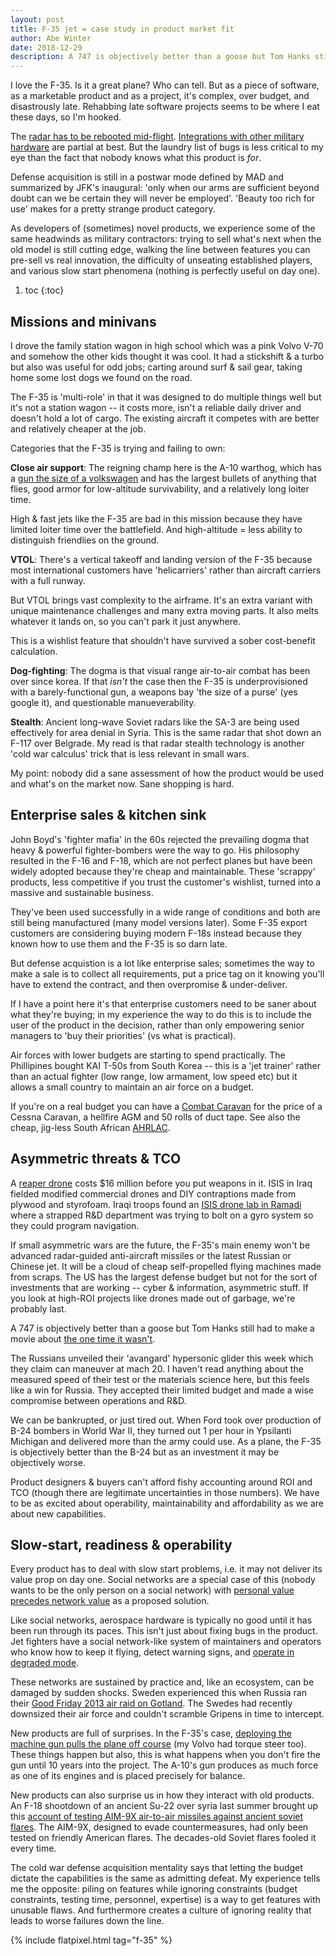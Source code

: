 ```yaml
---
layout: post
title: F-35 jet = case study in product market fit
author: Abe Winter
date: 2018-12-29
description: A 747 is objectively better than a goose but Tom Hanks still had to make a movie about the one time it wasn’t
---
```


I love the F-35. Is it a great plane? Who can tell. But as a piece of software, as a marketable product and as a project, it's complex, over budget, and disastrously late. Rehabbing late software projects seems to be where I eat these days, so I'm hooked.

The [radar has to be rebooted mid-flight](https://arstechnica.com/information-technology/2016/03/f-35-radar-system-has-bug-that-requires-hard-reboot-in-flight/). [Integrations with other military hardware](https://www.theregister.co.uk/2018/01/30/f35_dote_report_software_snafus/) are partial at best. But the laundry list of bugs is less critical to my eye than the fact that nobody knows what this product is *for*.

Defense acquisition is still in a postwar mode defined by MAD and summarized by JFK's inaugural: 'only when our arms are sufficient beyond doubt can we be certain they will never be employed'. 'Beauty too rich for use' makes for a pretty strange product category.

As developers of (sometimes) novel products, we experience some of the same headwinds as military contractors: trying to sell what's next when the old model is still cutting edge, walking the line between features you can pre-sell vs real innovation, the difficulty of unseating established players, and various slow start phenomena (nothing is perfectly useful on day one).

1. toc
{:toc}

## Missions and minivans

I drove the family station wagon in high school which was a pink Volvo V-70 and somehow the other kids thought it was cool. It had a stickshift & a turbo but also was useful for odd jobs; carting around surf & sail gear, taking home some lost dogs we found on the road.

The F-35 is 'multi-role' in that it was designed to do multiple things well but it's not a station wagon -- it costs more, isn't a reliable daily driver and doesn't hold a lot of cargo. The existing aircraft it competes with are better and relatively cheaper at the job.

Categories that the F-35 is trying and failing to own:

**Close air support**: The reigning champ here is the A-10 warthog, which has a [gun the size of a volkswagen](https://en.wikipedia.org/wiki/GAU-8) and has the largest bullets of anything that flies, good armor for low-altitude survivability, and a relatively long loiter time.

High & fast jets like the F-35 are bad in this mission because they have limited loiter time over the battlefield. And high-altitude = less ability to distinguish friendlies on the ground.

**VTOL**: There's a vertical takeoff and landing version of the F-35 because most international customers have 'helicarriers' rather than aircraft carriers with a full runway.

But VTOL brings vast complexity to the airframe. It's an extra variant with unique maintenance challenges and many extra moving parts. It also melts whatever it lands on, so you can't park it just anywhere.

This is a wishlist feature that shouldn't have survived a sober cost-benefit calculation.

**Dog-fighting**: The dogma is that visual range air-to-air combat has been over since korea. If that *isn't* the case then the F-35 is underprovisioned with a barely-functional gun, a weapons bay 'the size of a purse' (yes google it), and questionable manueverability.

**Stealth**: Ancient long-wave Soviet radars like the SA-3 are being used effectively for area denial in Syria. This is the same radar that shot down an F-117 over Belgrade. My read is that radar stealth technology is another 'cold war calculus' trick that is less relevant in small wars.

My point: nobody did a sane assessment of how the product would be used and what's on the market now. Sane shopping is hard.

## Enterprise sales & kitchen sink

John Boyd's 'fighter mafia' in the 60s rejected the prevailing dogma that heavy & powerful fighter-bombers were the way to go. His philosophy resulted in the F-16 and F-18, which are not perfect planes but have been widely adopted because they're cheap and maintainable. These 'scrappy' products, less competitive if you trust the customer's wishlist, turned into a massive and sustainable business.

They've been used successfully in a wide range of conditions and both are still being manufactured (many model versions later). Some F-35 export customers are considering buying modern F-18s instead because they known how to use them and the F-35 is so darn late.

But defense acquistion is a lot like enterprise sales; sometimes the way to make a sale is to collect all requirements, put a price tag on it knowing you'll have to extend the contract, and then overpromise & under-deliver.

If I have a point here it's that enterprise customers need to be saner about what they're buying; in my experience the way to do this is to include the user of the product in the decision, rather than only empowering senior managers to 'buy their priorities' (vs what is practical).

Air forces with lower budgets are starting to spend practically. The Phillipines bought KAI T-50s from South Korea -- this is a 'jet trainer' rather than an actual fighter (low range, low armament, low speed etc) but it allows a small country to maintain an air force on a budget.

If you're on a real budget you can have a [Combat Caravan](https://warisboring.com/this-tiny-plane-is-an-f-16-for-cash-strapped-air-forces/) for the price of a Cessna Caravan, a hellfire AGM and 50 rolls of duct tape. See also the cheap, jig-less South African [AHRLAC](https://en.wikipedia.org/wiki/Ahrlac).

## Asymmetric threats & TCO

A [reaper drone](https://en.wikipedia.org/wiki/General_Atomics_MQ-9_Reaper) costs $16 million before you put weapons in it. ISIS in Iraq fielded modified commercial drones and DIY contraptions made from plywood and styrofoam. Iraqi troops found an [ISIS drone lab in Ramadi](https://www.washingtonpost.com/world/national-security/use-of-weaponized-drones-by-isis-spurs-terrorism-fears/2017/02/21/9d83d51e-f382-11e6-8d72-263470bf0401_story.html) where a strapped R&D department was trying to bolt on a gyro system so they could program navigation.

If small asymmetric wars are the future, the F-35's main enemy won't be advanced radar-guided anti-aircraft missiles or the latest Russian or Chinese jet. It will be a cloud of cheap self-propelled flying machines made from scraps. The US has the largest defense budget but not for the sort of investments that are working -- cyber & information, asymmetric stuff. If you look at high-ROI projects like drones made out of garbage, we're probably last.

A 747 is objectively better than a goose but Tom Hanks still had to make a movie about [the one time it wasn't](https://en.wikipedia.org/wiki/Chesley_Sullenberger).

The Russians unveiled their 'avangard' hypersonic glider this week which they claim can maneuver at mach 20. I haven't read anything about the measured speed of their test or the materials science here, but this feels like a win for Russia. They accepted their limited budget and made a wise compromise between operations and R&D.

We can be bankrupted, or just tired out. When Ford took over production of B-24 bombers in World War II, they turned out 1 per hour in Ypsilanti Michigan and delivered more than the army could use. As a plane, the F-35 is objectively better than the B-24 but as an investment it may be objectively worse.

Product designers & buyers can't afford fishy accounting around ROI and TCO (though there are legitimate uncertainties in those numbers). We have to be as excited about operability, maintainability and affordability as we are about new capabilities.

## Slow-start, readiness & operability

Every product has to deal with slow start problems, i.e. it may not deliver its value prop on day one. Social networks are a special case of this (nobody wants to be the only person on a social network) with [personal value precedes network value](http://bokardo.com/archives/the-delicious-lesson/) as a proposed solution.

Like social networks, aerospace hardware is typically no good until it has been run through its paces. This isn't just about fixing bugs in the product. Jet fighters have a social network-like system of maintainers and operators who know how to keep it flying, detect warning signs, and [operate in degraded mode](https://web.mit.edu/2.75/resources/random/How%20Complex%20Systems%20Fail.pdf).

These networks are sustained by practice and, like an ecosystem, can be damaged by sudden shocks. Sweden experienced this when Russia ran their [Good Friday 2013 air raid on Gotland](https://theaviationist.com/2013/04/22/backfire-sweden/). The Swedes had recently downsized their air force and couldn't scramble Gripens in time to intercept.

New products are full of surprises. In the F-35's case, [deploying the machine gun pulls the plane off course](https://www.theregister.co.uk/2017/04/03/gilmore_farewells_trump_government_slamming_the_f35_again/) (my Volvo had torque steer too). These things happen but also, this is what happens when you don't fire the gun until 10 years into the project. The A-10's gun produces as much force as one of its engines and is placed precisely for balance.

New products can also surprise us in how they interact with old products. An F-18 shootdown of an ancient Su-22 over syria last summer brought up this [account of testing AIM-9X air-to-air missiles against ancient soviet flares](https://aviationweek.com/blog/we-didn-t-know-what-90-percent-switches-did). The AIM-9X, designed to evade countermeasures, had only been tested on friendly American flares. The decades-old Soviet flares fooled it every time.

The cold war defense acquisition mentality says that letting the budget dictate the capabilities is the same as admitting defeat. My experience tells me the opposite: piling on features while ignoring constraints (budget constraints, testing time, personnel, expertise) is a way to get features with unusable flaws. And furthermore creates a culture of ignoring reality that leads to worse failures down the line.

{% include flatpixel.html tag="f-35" %}
